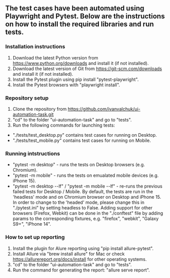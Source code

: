 ## The test cases have been automated using Playwright and Pytest. Below are the instructions on how to install the required libraries and run tests.

### Installation instructions
1. Download the latest Python version from https://www.python.org/downloads and install it (if not installed).
2. Download the latest version of Git from https://git-scm.com/downloads and install it (if not installed).
3. Install the Pytest plugin using pip install "pytest-playwright".
4. Install the Pytest browsers with "playwright install".

### Repository setup
1. Clone the repository from https://github.com/ivanvalchuk/ui-automation-task.git
2. "cd" to the folder "ui-automation-task" and go to "tests".
3. Run the following commands for launching tests:
- "./tests/test_desktop.py" contains test cases for running on Desktop.
- "./tests/test_mobile.py" contains test cases for running on Mobile.

### Running intstructions
- "pytest -m desktop" - runs the tests on Desktop browsers (e.g. Chromium).
- "pytest -m mobile" - runs the tests on emualated mobile devices (e.g. iPhone 15).
- "pytest -m desktop --lf" / "pytest -m mobile --lf" - re-runs the previous failed tests for Desktop / Mobile.
By default, the tests are run in the 'headless' mode and on Chromium browser on Desktop and iPhone 15. In order to change to the 'headed'  mode, please change this in "./pytest.ini" by setting headless to False. Adding support for other browsers (Firefox, Webkit)
can be done in the "./conftest" file by adding params to the corresponding fixtures, e.g. "firefox", "webkit", "Galaxy S9+", "iPhone 14".

### How to set up reporting
1. Install the plugin for Alure reporting using "pip install allure-pytest".
2. Install Allure via "brew install allure" for Mac or check https://allurereport.org/docs/install for other operating systems.
3. "cd" to the folder "ui-automation-task" and go to "tests".
4. Run the command for generating the report: "allure serve report".
